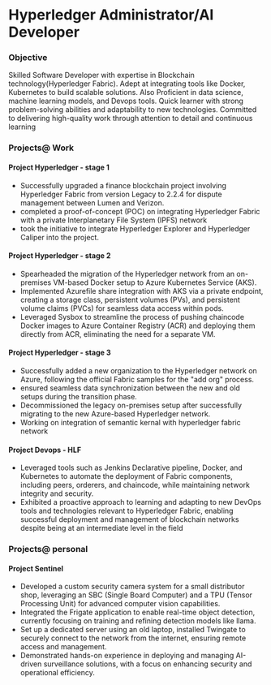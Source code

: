 # Hyperledger Administrator/AI Developer

### Objective

Skilled Software Developer with expertise in Blockchain technology(Hyperledger Fabric). Adept at integrating tools like Docker,
Kubernetes to build scalable solutions. Also Proficient in data science, machine learning models, and Devops tools. Quick learner
with strong problem-solving abilities and adaptability to new technologies. Committed to delivering high-quality work through
attention to detail and continuous learning

### Projects@ Work

#### Project Hyperledger - stage 1
- Successfully upgraded a finance blockchain project involving Hyperledger Fabric from version Legacy to 2.2.4 for dispute
management between Lumen and Verizon.
- completed a proof-of-concept (POC) on integrating Hyperledger Fabric with a private Interplanetary File System (IPFS) network
- took the initiative to integrate Hyperledger Explorer and Hyperledger Caliper into the project.
#### Project Hyperledger - stage 2
- Spearheaded the migration of the Hyperledger network from an on-premises VM-based Docker setup to Azure Kubernetes
Service (AKS).
- Implemented Azurefile share integration with AKS via a private endpoint, creating a storage class, persistent volumes (PVs), and
persistent volume claims (PVCs) for seamless data access within pods.
- Leveraged Sysbox to streamline the process of pushing chaincode Docker images to Azure Container Registry (ACR) and
deploying them directly from ACR, eliminating the need for a separate VM.
#### Project Hyperledger - stage 3
- Successfully added a new organization to the Hyperledger network on Azure, following the official Fabric samples for the "add
org" process.
- ensured seamless data synchronization between the new and old setups during the transition phase.
- Decommissioned the legacy on-premises setup after successfully migrating to the new Azure-based Hyperledger network.
- Working on integration of semantic kernal with hyperledger fabric network
#### Project Devops - HLF
- Leveraged tools such as Jenkins Declarative pipeline, Docker, and Kubernetes to automate the deployment of Fabric
components, including peers, orderers, and chaincode, while maintaining network integrity and security.
- Exhibited a proactive approach to learning and adapting to new DevOps tools and technologies relevant to Hyperledger Fabric,
enabling successful deployment and management of blockchain networks despite being at an intermediate level in the field

### Projects@ personal

#### Project Sentinel
- Developed a custom security camera system for a small distributor shop, leveraging an SBC (Single Board Computer) and a TPU
(Tensor Processing Unit) for advanced computer vision capabilities.
- Integrated the Frigate application to enable real-time object detection, currently focusing on training and refining detection
models like llama.
- Set up a dedicated server using an old laptop, installed Twingate to securely connect to the network from the internet, ensuring
remote access and management.
- Demonstrated hands-on experience in deploying and managing AI-driven surveillance solutions, with a focus on enhancing
security and operational efficiency.
